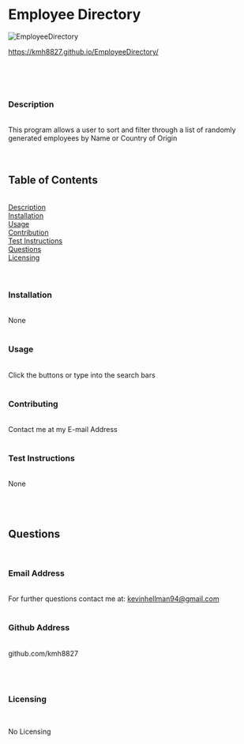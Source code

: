 # Employee Directory

![EmployeeDirectory](https://user-images.githubusercontent.com/73497003/115580104-c8a44380-a294-11eb-8424-909168493ff8.PNG)

https://kmh8827.github.io/EmployeeDirectory/

&nbsp;  
&nbsp;  
&nbsp;  
### Description  
&nbsp;  
This program allows a user to sort and filter through a list of randomly generated employees by Name or Country of Origin  
&nbsp;  
&nbsp;  
## Table of Contents  
&nbsp;  
[Description](#description)  
[Installation](#installation)  
[Usage](#usage)  
[Contribution](#contributing)  
[Test Instructions](#test-instructions)  
[Questions](#questions)  
[Licensing](#licensing)  
&nbsp;  
&nbsp;  
### Installation  
&nbsp;  
None  
&nbsp;  
### Usage  
&nbsp;  
Click the buttons or type into the search bars  
&nbsp;  
### Contributing  
&nbsp;  
Contact me at my E-mail Address  
&nbsp;  
### Test Instructions  
&nbsp;  
None  
&nbsp;  
&nbsp;  
&nbsp;  
## Questions  
&nbsp;  
### Email Address  
&nbsp;  
For further questions contact me at: kevinhellman94@gmail.com  
&nbsp;  
### Github Address  
&nbsp;  
github.com/kmh8827  
&nbsp;  
&nbsp;  
&nbsp;  
### Licensing  
&nbsp;  
    
No Licensing
